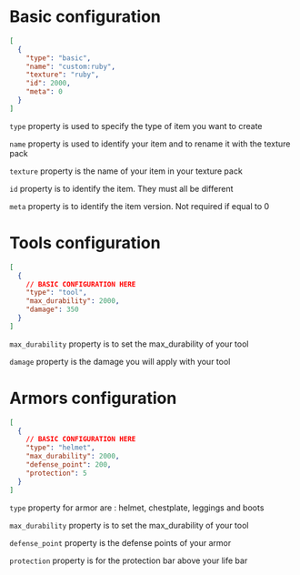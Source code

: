 # Basic configuration

```json
[
  {
    "type": "basic",
    "name": "custom:ruby",
    "texture": "ruby",
    "id": 2000,
    "meta": 0
  }
]
```

`type` property is used to specify the type of item you want to create

`name` property is used to identify your item and to rename it with the texture pack

`texture` property is the name of your item in your texture pack

`id` property is to identify the item. They must all be different

`meta` property is to identify the item version. Not required if equal to 0

# Tools configuration

```json
[
  {
    // BASIC CONFIGURATION HERE
    "type": "tool",
    "max_durability": 2000,
    "damage": 350
  }
]
```

`max_durability` property is to set the max_durability of your tool

`damage` property is the damage you will apply with your tool

# Armors configuration

```json
[
  {
    // BASIC CONFIGURATION HERE
    "type": "helmet",
    "max_durability": 2000,
    "defense_point": 200,
    "protection": 5
  }
]
```

`type` property for armor are : helmet, chestplate, leggings and boots

`max_durability` property is to set the max_durability of your tool

`defense_point` property is the defense points of your armor

`protection` property is for the protection bar above your life bar